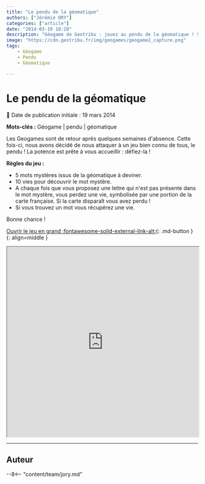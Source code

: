 ```yaml
---
title: "Le pendu de la géomatique"
authors: ["Jérémie ORY"]
categories: ["article"]
date: "2014-03-19 10:20"
description: "Géogame de Geotribu : jouez au pendu de la géomatique ! Si la carte de France disparaît, vous avez perdu !"
image: "https://cdn.geotribu.fr/img/geogames/geogame2_capture.png"
tags:
    - Géogame
    - Pendu
    - Géomatique

---
```


# Le pendu de la géomatique

:calendar: Date de publication initiale : 19 mars 2014

**Mots-clés :** Géogame | pendu | géomatique

Les Geogames sont de retour après quelques semaines d'absence. Cette fois-ci, nous avons décidé de nous attaquer à un jeu bien connu de tous, le pendu ! La potence est prête à vous accueillir : défiez-la !

**Règles du jeu :**

- 5 mots mystères issus de la géomatique à deviner.
- 10 vies pour découvrir le mot mystère.
- A chaque fois que vous proposez une lettre qui n'est pas présente dans le mot mystère, vous perdez une vie, symbolisée par une portion de la carte française. Si la carte disparaît vous avez perdu !
- Si vous trouvez un mot vous récupérez une vie.

Bonne chance !

[Ouvrir le jeu en grand :fontawesome-solid-external-link-alt:](https://geotribu.github.io/geogames/cinquieme_jeu){: .md-button }
{: align=middle }

<iframe name="geogame5" width="100%" height="500px" src="https://geotribu.github.io/geogames/cinquieme_jeu" frameborder="1"></iframe>

----

## Auteur

--8<-- "content/team/jory.md"
